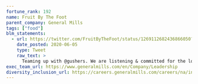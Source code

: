 ```yaml
---
fortune_rank: 192
name: Fruit By The Foot
parent_company: General Mills
tags: ["food"]
blm_statements:
  - url: https://twitter.com/FruitByTheFoot/status/1269112682436866050?s=20
    date_posted: 2020-06-05
    type: Tweet
    raw_text: >
      Teaming up with @gushers. We are listening & committed for the long term. Stay tuned.
exec_team_url: https://www.generalmills.com/en/Company/Leadership
diversity_inclusion_url: https://careers.generalmills.com/careers/na/inclusion
---
```

